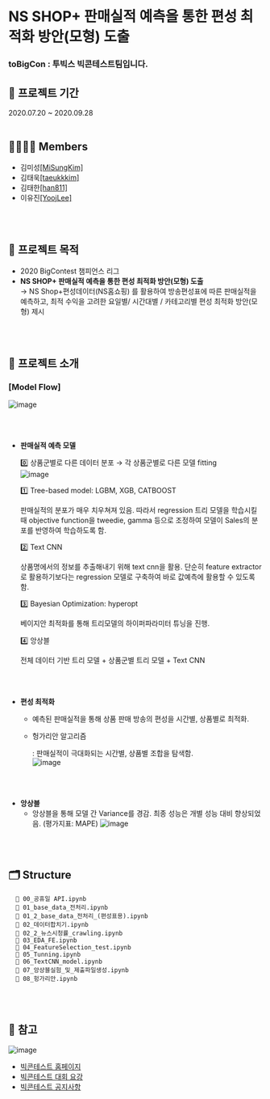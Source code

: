 # NS SHOP+ 판매실적 예측을 통한 편성 최적화 방안(모형) 도출
### toBigCon : 투빅스 빅콘테스트팀입니다.



## 📅 프로젝트 기간
2020.07.20 ~ 2020.09.28
<br/>
<br/>
  

## 👨‍👨‍👧‍👧 Members
- 김미성[[MiSungKim]](https://github.com/MiSungKim)
- 김태욱[[taeukkkim]](https://github.com/taeukkkim)
- 김태한[[han811]](https://github.com/han811)
- 이유진[[YoojLee]](https://github.com/YoojLee)
<br/>
<br/>

## 🔎 프로젝트 목적
- 2020 BigContest 챔피언스 리그
- **NS SHOP+ 판매실적 예측을 통한 편성 최적화 방안(모형) 도출**    
  → NS Shop+편성데이터(NS홈쇼핑) 를 활용하여 방송편성표에 따른 판매실적을 예측하고, 
  최적 수익을 고려한 요일별/ 시간대별 / 카테고리별 편성 최적화 방안(모형) 제시
<br/>
<br/>

## 📝 프로젝트 소개
### [Model Flow]
![image](https://user-images.githubusercontent.com/28949182/110498327-90a8cd00-813a-11eb-9361-034553780b92.png)

<br/><br>
- **판매실적 예측 모델**

  0️⃣ 상품군별로 다른 데이터 분포 → 각 상품군별로 다른 모델 fitting     
![image](https://user-images.githubusercontent.com/28949182/110498510-bdf57b00-813a-11eb-9e4b-bf0495b7b903.png)

  1️⃣ Tree-based model: LGBM, XGB, CATBOOST

    판매실적의 분포가 매우 치우쳐져 있음. 따라서 regression 트리 모델을 학습시킬 때 objective function을 tweedie, gamma 등으로 조정하여 모델이 Sales의 분포를 반영하여 학습하도록 함.

  2️⃣ Text CNN

    상품명에서의 정보를 추출해내기 위해 text cnn을 활용. 단순히 feature extractor로 활용하기보다는 regression 모델로 구축하여 바로 값예측에 활용할 수 있도록 함. 

  3️⃣ Bayesian Optimization: hyperopt

    베이지안 최적화를 통해 트리모델의 하이퍼파라미터 튜닝을 진행. 

  4️⃣ 앙상블

    전체 데이터 기반 트리 모델 + 상품군별 트리 모델 + Text CNN

<br/><br>
- **편성 최적화**
  - 예측된 판매실적을 통해 상품 판매 방송의 편성을 시간별, 상품별로 최적화.

  - 헝가리안 알고리즘

    : 판매실적이 극대화되는 시간별, 상품별 조합을 탐색함.   
![image](https://user-images.githubusercontent.com/28949182/110498600-d1084b00-813a-11eb-80f7-ce18ac64c00d.png)

<br/><br>
- **앙상블**
  - 앙상블을 통해 모델 간 Variance를 경감. 최종 성능은 개별 성능 대비 향상되었음. 
    (평가지표: MAPE)
![image](https://user-images.githubusercontent.com/28949182/110498674-e1b8c100-813a-11eb-96e4-67a6128b59a5.png)
<br/>
<br/>


## **🗂 Structure**

```
  📁 00_공휴일 API.ipynb
  📁 01_base_data_전처리.ipynb
  📁 01_2_base_data_전처리_(편성표용).ipynb
  📁 02_데이터합치기.ipynb
  📁 02_2_뉴스시청률_crawling.ipynb
  📁 03_EDA_FE.ipynb
  📁 04_FeatureSelection_test.ipynb
  📁 05_Tunning.ipynb
  📁 06_TextCNN_model.ipynb
  📁 07_앙상블실험_및_제출파일생성.ipynb
  📁 08_헝가리안.ipynb
```
<br/>
<br/>

## 🙂 참고 
![image](https://user-images.githubusercontent.com/28949182/110491249-6eac4c00-8134-11eb-999e-8d28ba6bd6e8.png)
- [빅콘테스트 홈페이지](https://www.bigcontest.or.kr/index.php)
- [빅콘테스트 대회 요강](https://www.bigcontest.or.kr/points/content.php)
- [빅콘테스트 공지사항](https://www.bigcontest.or.kr/community/board.php?gubun=notice)
